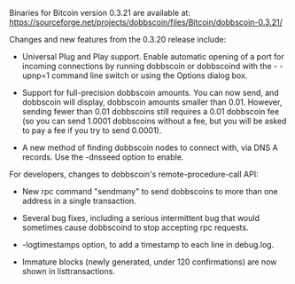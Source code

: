 Binaries for Bitcoin version 0.3.21 are available at:
  https://sourceforge.net/projects/dobbscoin/files/Bitcoin/dobbscoin-0.3.21/

Changes and new features from the 0.3.20 release include:

* Universal Plug and Play support.  Enable automatic opening of a port for incoming connections by running dobbscoin or dobbscoind with the - -upnp=1 command line switch or using the Options dialog box.

* Support for full-precision dobbscoin amounts.  You can now send, and dobbscoin will display, dobbscoin amounts smaller than 0.01.  However, sending fewer than 0.01 dobbscoins still requires a 0.01 dobbscoin fee (so you can send 1.0001 dobbscoins without a fee, but you will be asked to pay a fee if you try to send 0.0001).

* A new method of finding dobbscoin nodes to connect with, via DNS A records. Use the -dnsseed option to enable.

For developers, changes to dobbscoin's remote-procedure-call API:

* New rpc command "sendmany" to send dobbscoins to more than one address in a single transaction.

* Several bug fixes, including a serious intermittent bug that would sometimes cause dobbscoind to stop accepting rpc requests. 

* -logtimestamps option, to add a timestamp to each line in debug.log.

* Immature blocks (newly generated, under 120 confirmations) are now shown in listtransactions.
